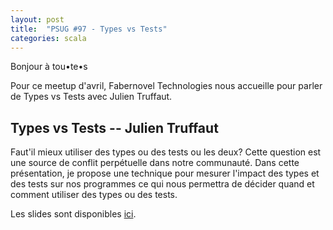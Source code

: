 ```yaml
---
layout: post
title:  "PSUG #97 - Types vs Tests"
categories: scala
---
```

Bonjour à tou•te•s

Pour ce meetup d'avril, Fabernovel Technologies nous accueille pour parler de Types vs Tests avec Julien Truffaut.

## Types vs Tests -- Julien Truffaut

Faut'il mieux utiliser des types ou des tests ou les deux? Cette question est une source de conflit perpétuelle dans notre communauté. Dans cette présentation, je propose une technique pour mesurer l'impact des types et des tests sur nos programmes ce qui nous permettra de décider quand et comment utiliser des types ou des tests.

Les slides sont disponibles [ici](https://github.com/julien-truffaut/types-vs-tests).
